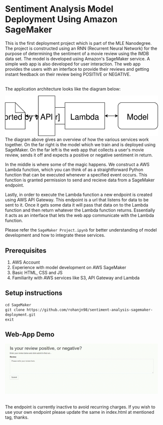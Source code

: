 # Sentiment Analysis Model Deployment Using Amazon SageMaker

This is the first deployment project which is part of the MLE Nanodegree.
The project is constructed using an RNN (Recurrent Neural Network) for the purpose of determining the sentiment of a movie review using the IMDB data set. The model is developed using Amazon's SageMaker service. A simple web app is also developed for user interaction. The web app provides the users with an interface to provide their reviews and getting instant feedback on their review being POSITIVE or NEGATIVE.

<br />The application architecture looks like the diagram below: 

![Web-app-diagram](./Web&#32;App&#32;Diagram.svg) 
<br />The diagram above gives an overview of how the various services work together. 
On the far right is the model which we train and is deployed using SageMaker. 
On the far left is the web app that collects a user's movie review, sends it off and expects a positive or negative sentiment in return.

  In the middle is where some of the magic happens. We construct a AWS Lambda function, 
  which you can think of as a straightforward Python function that can be executed whenever a specified event occurs. 
  This function is granted permission to send and recieve data from a SageMaker endpoint.

  Lastly, in order to execute the Lambda function a new endpoint is created using AWS API Gateway. 
  This endpoint is a url that listens for data to be sent to it. Once it gets some data it will pass that data on to the Lambda function 
  and then return whatever the Lambda function returns. Essentially it acts as an interface that lets the web app communicate with the Lambda function.
  
  Please refer the ```SageMaker Project.ipynb``` for better understanding of model development and how to integrate these services.
  
  ## Prerequisites
1. AWS Account
2. Experience with model development on AWS SageMaker
3. Basic HTML, CSS and JS
4. Familiarity with AWS services like S3, API Gateway and Lambda
  
  ## Setup instructions
```
cd SageMaker
git clone https://github.com/rohanjn98/sentiment-analysis-sagemaker-deployment.git
exit
```

## Web-App Demo

![demo](./Sentiment-Analysis-Demo.gif) 

<br />The endpoint is currently inactive to avoid recurring charges. If you wish to use your own endpoint please update the same in index.html at mentioned tag, thanks.
